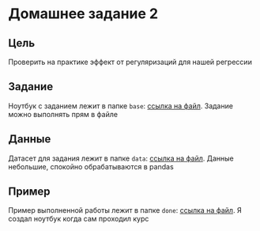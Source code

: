 # Домашнее задание 2

## Цель
Проверить на практике эффект от регуляризаций для нашей регрессии

## Задание

Ноутбук с заданием лежит в папке `base`: [ссылка на файл](base/hw_2.ipynb). Задание можно выполнять прям в файле

## Данные

Датасет для задания лежит в папке `data`: [ссылка на файл](data/dataset.csv). Данные небольшие, спокойно обрабатываются в pandas 

## Пример 

Пример выполненной работы лежит в папке `done`: [ссылка на файл](done/hw_2_done.ipynb). Я создал ноутбук когда сам проходил курс

